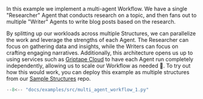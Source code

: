 In this example we implement a multi-agent Workflow. We have a single "Researcher" Agent that conducts research on a topic, and then fans out to multiple "Writer" Agents to write blog posts based on the research.

By splitting up our workloads across multiple Structures, we can parallelize the work and leverage the strengths of each Agent. The Researcher can focus on gathering data and insights, while the Writers can focus on crafting engaging narratives.
Additionally, this architecture opens us up to using services such as [Griptape Cloud](https://www.griptape.ai/cloud) to have each Agent run completely independently, allowing us to scale our Workflow as needed 🤯. To try out how this would work, you can deploy this example as multiple structures from our [Sample Structures](https://github.com/griptape-ai/griptape-sample-structures/tree/main/griptape-multi-agent-workflows) repo.

```python
--8<-- "docs/examples/src/multi_agent_workflow_1.py"
```
